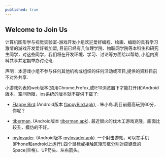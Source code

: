 ```yaml
---
published: true
---
```


## Welcome to Join Us

计算机图形学与视觉实验室-游戏开发小组欢迎爱好编程、绘画、编剧的具有学习激情的游戏开发爱好者加盟,
目前已经有几位理学院、物联网学院等本科生和研究生同学，对这些同学，我们将在开发环境、学习、讨论等方面给以帮助, 小组内资料共享并定期举办讨论班.

<!--more-->
  
声明：本游戏小组不参与任何其他机构或组织的任何活动或项目,提供的资料目前不对外共享.
  
小游戏列表的web版本(须用Chrome,Frefox,或IE10浏览器下才能打开)和Android版本，空间所限，ios系统的版本就不提供下载了: 
  
* [Flappy Bird](http://games.hwdong.com/flappyBird/).(Android版本 [flappyBird.apk](http://games.hwdong.com/flappyBird.apk)), . 笨小鸟.我目前最高玩到60分，你呢？

* [tiberman](http://games.hwdong.com/tiberman/). (Android版本 [tiberman.apk](http://games.hwdong.com/tiberman.apk)). 最近很火的伐木工游戏克隆，画面比较丑，模仿的不好。 

* [myInvader](http://games.hwdong.com/myInvader/). (Android版本 [myInvader.apk](http://games.hwdong.com/myInvader.apk)). 一个射击游戏，可以在手机(iPhone和android上运行).四个鼠标或接触区矩形框分别对应键盘的 Space(空格)、UP箭头、左右箭头。